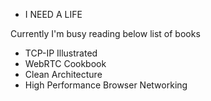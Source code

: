- I NEED A LIFE

Currently I'm busy reading below list of books

- TCP-IP Illustrated
- WebRTC Cookbook
- Clean Architecture
- High Performance Browser Networking

<!---
yrezehi/yrezehi is a ✨ special ✨ repository because its `README.md` (this file) appears on your GitHub profile.
You can click the Preview link to take a look at your changes.
--->

